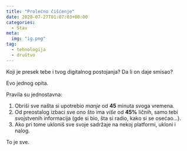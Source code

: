 ```yaml
---
title: "Prolećno čišćenje"
date: 2020-07-27T01:07:03+00:00
categories:
  - Stav
meta:
  img: "ig.png"
tag:
  - tehnologija
  - društvo
---
```


Koji je presek tebe i tvog digitalnog postojanja? Da li on daje smisao?

Evo jednog opita.

<!--more-->

Pravila su jednostavna:

1. Obriši sve našta si upotrebio _manje_ od **45** minuta svoga vremena.
2. Od preostalog izbaci sve ono što ima _više_ od **45%** ličnih, samo tebi svojstvenih informacija (gde si bio, šta si radio, kako si se osećao...).
3. Ako pri tome ukloniš sve svoje sadržaje na nekoj platformi, ukloni i nalog.

To je sve.

